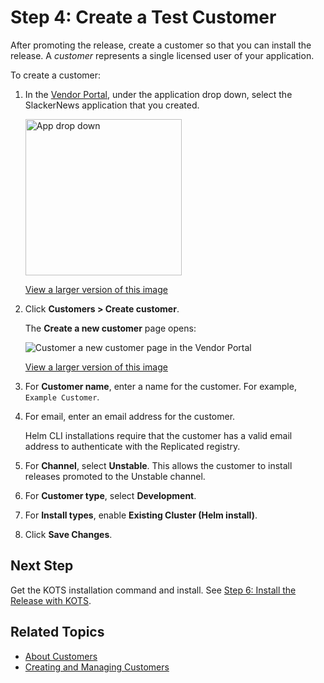 # Step 4: Create a Test Customer

After promoting the release, create a customer so that you can install the release. A _customer_ represents a single licensed user of your application.

To create a customer:

1. In the [Vendor Portal](https://vendor.replicated.com), under the application drop down, select the SlackerNews application that you created.

    <img alt="App drop down" src="/images/quick-start-app-dropdown-slackernews.png" width="250px"/>

    [View a larger version of this image](/images/quick-start-app-dropdown-slackernews.png)

1. Click **Customers > Create customer**.

    The **Create a new customer** page opens:

    ![Customer a new customer page in the Vendor Portal](/images/create-customer.png)

    [View a larger version of this image](/images/create-customer.png)

1. For **Customer name**, enter a name for the customer. For example, `Example Customer`.

1. For email, enter an email address for the customer.

    Helm CLI installations require that the customer has a valid email address to authenticate with the Replicated registry.  

1. For **Channel**, select **Unstable**. This allows the customer to install releases promoted to the Unstable channel.

1. For **Customer type**, select **Development**.

1. For **Install types**, enable **Existing Cluster (Helm install)**.

1. Click **Save Changes**.


## Next Step

Get the KOTS installation command and install. See [Step 6: Install the Release with KOTS](tutorial-kots-helm-install-kots).

## Related Topics

* [About Customers](/vendor/licenses-about)
* [Creating and Managing Customers](/vendor/releases-creating-customer)
